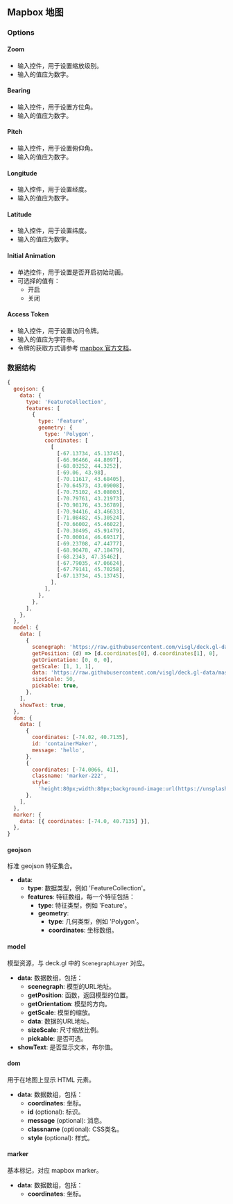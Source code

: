 ## Mapbox 地图

### Options

#### Zoom
- 输入控件，用于设置缩放级别。
- 输入的值应为数字。

#### Bearing
- 输入控件，用于设置方位角。
- 输入的值应为数字。

#### Pitch
- 输入控件，用于设置俯仰角。
- 输入的值应为数字。

#### Longitude
- 输入控件，用于设置经度。
- 输入的值应为数字。

#### Latitude
- 输入控件，用于设置纬度。
- 输入的值应为数字。

#### Initial Animation
- 单选控件，用于设置是否开启初始动画。
- 可选择的值有：
  - 开启
  - 关闭

#### Access Token
- 输入控件，用于设置访问令牌。
- 输入的值应为字符串。
- 令牌的获取方式请参考 [mapbox 官方文档](https://docs.mapbox.com/help/how-mapbox-works/access-tokens/)。

### 数据结构

```js
{
  geojson: {
    data: {
      type: 'FeatureCollection',
      features: [
        {
          type: 'Feature',
          geometry: {
            type: 'Polygon',
            coordinates: [
              [
                [-67.13734, 45.13745],
                [-66.96466, 44.8097],
                [-68.03252, 44.3252],
                [-69.06, 43.98],
                [-70.11617, 43.68405],
                [-70.64573, 43.09008],
                [-70.75102, 43.08003],
                [-70.79761, 43.21973],
                [-70.98176, 43.36789],
                [-70.94416, 43.46633],
                [-71.08482, 45.30524],
                [-70.66002, 45.46022],
                [-70.30495, 45.91479],
                [-70.00014, 46.69317],
                [-69.23708, 47.44777],
                [-68.90478, 47.18479],
                [-68.2343, 47.35462],
                [-67.79035, 47.06624],
                [-67.79141, 45.70258],
                [-67.13734, 45.13745],
              ],
            ],
          },
        },
      ],
    },
  },
  model: {
    data: [
      {
        scenegraph: 'https://raw.githubusercontent.com/visgl/deck.gl-data/master/examples/scenegraph-layer/airplane.glb',
        getPosition: (d) => [d.coordinates[0], d.coordinates[1], 0],
        getOrientation: [0, 0, 0],
        getScale: [1, 1, 1],
        data: 'https://raw.githubusercontent.com/visgl/deck.gl-data/master/website/bart-stations.json',
        sizeScale: 50,
        pickable: true,
      },
    ],
    showText: true,
  },
  dom: {
    data: [
      {
        coordinates: [-74.02, 40.7135],
        id: 'containerMaker',
        message: 'hello',
      },
      {
        coordinates: [-74.0066, 41],
        classname: 'marker-222',
        style:
          'height:80px;width:80px;background-image:url(https://unsplash.it/80/80/?random)',
      },
    ],
  },
  marker: {
    data: [{ coordinates: [-74.0, 40.7135] }],
  },
}
```

#### geojson

标准 geojson 特征集合。

- **data**:
  - **type**: 数据类型，例如 'FeatureCollection'。
  - **features**: 特征数组，每一个特征包括：
    - **type**: 特征类型，例如 'Feature'。
    - **geometry**: 
      - **type**: 几何类型，例如 'Polygon'。
      - **coordinates**: 坐标数组。

#### model

模型资源，与 deck.gl 中的 `ScenegraphLayer` 对应。

- **data**: 数据数组，包括：
  - **scenegraph**: 模型的URL地址。
  - **getPosition**: 函数，返回模型的位置。
  - **getOrientation**: 模型的方向。
  - **getScale**: 模型的缩放。
  - **data**: 数据的URL地址。
  - **sizeScale**: 尺寸缩放比例。
  - **pickable**: 是否可选。
- **showText**: 是否显示文本，布尔值。

#### dom

用于在地图上显示 HTML 元素。

- **data**: 数据数组，包括：
  - **coordinates**: 坐标。
  - **id** (optional): 标识。
  - **message** (optional): 消息。
  - **classname** (optional): CSS类名。
  - **style** (optional): 样式。

#### marker

基本标记，对应 mapbox marker。

- **data**: 数据数组，包括：
  - **coordinates**: 坐标。


